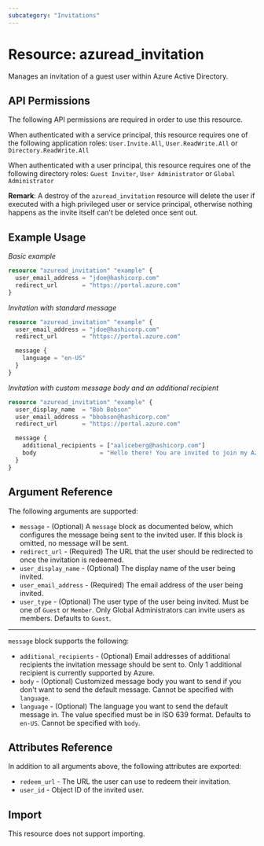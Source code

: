 ```yaml
---
subcategory: "Invitations"
---
```


# Resource: azuread_invitation

Manages an invitation of a guest user within Azure Active Directory.

## API Permissions

The following API permissions are required in order to use this resource.

When authenticated with a service principal, this resource requires one of the following application roles: `User.Invite.All`, `User.ReadWrite.All` or `Directory.ReadWrite.All`

When authenticated with a user principal, this resource requires one of the following directory roles: `Guest Inviter`, `User Administrator` or `Global Administrator`

**Remark**: A destroy of the `azuread_invitation` resource will delete the user if executed with a high privileged user or service principal, otherwise nothing happens as the invite itself can't be deleted once sent out.

## Example Usage

*Basic example*

```terraform
resource "azuread_invitation" "example" {
  user_email_address = "jdoe@hashicorp.com"
  redirect_url       = "https://portal.azure.com"
}
```

*Invitation with standard message*

```terraform
resource "azuread_invitation" "example" {
  user_email_address = "jdoe@hashicorp.com"
  redirect_url       = "https://portal.azure.com"

  message {
    language = "en-US"
  }
}
```

*Invitation with custom message body and an additional recipient*

```terraform
resource "azuread_invitation" "example" {
  user_display_name  = "Bob Bobson"
  user_email_address = "bbobson@hashicorp.com"
  redirect_url       = "https://portal.azure.com"

  message {
    additional_recipients = ["aaliceberg@hashicorp.com"]
    body                  = "Hello there! You are invited to join my Azure tenant!"
  }
}
```

## Argument Reference

The following arguments are supported:

* `message` - (Optional) A `message` block as documented below, which configures the message being sent to the invited user. If this block is omitted, no message will be sent.
* `redirect_url` - (Required) The URL that the user should be redirected to once the invitation is redeemed.
* `user_display_name` - (Optional) The display name of the user being invited.
* `user_email_address` - (Required) The email address of the user being invited.
* `user_type` - (Optional) The user type of the user being invited. Must be one of `Guest` or `Member`. Only Global Administrators can invite users as members. Defaults to `Guest`.

---

`message` block supports the following:

* `additional_recipients` - (Optional) Email addresses of additional recipients the invitation message should be sent to. Only 1 additional recipient is currently supported by Azure.
* `body` - (Optional) Customized message body you want to send if you don't want to send the default message. Cannot be specified with `language`.
* `language` - (Optional) The language you want to send the default message in. The value specified must be in ISO 639 format. Defaults to `en-US`. Cannot be specified with `body`.


## Attributes Reference

In addition to all arguments above, the following attributes are exported:

* `redeem_url` - The URL the user can use to redeem their invitation.
* `user_id` - Object ID of the invited user.

## Import

This resource does not support importing.

